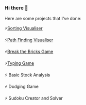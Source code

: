 ### Hi there 👋

Here are some projects that I've done:

⚡[Sorting Visualiser](https://wayne9598.github.io/sorting-visualiser/)

⚡[Path Finding Visualiser](https://wayne9598.github.io/path-finding-visualiser/)

⚡[Break the Bricks Game](https://wayne9598.github.io/Break-the-bricks-game/)

⚡[Typing Game](https://wayne9598.github.io/Typing-Game/)

⚡ Basic Stock Analysis

⚡ Dodging Game

⚡ Sudoku Creator and Solver 






<!--

- 👯 I’m looking to collaborate on ...
- 🤔 I’m looking for help with ...
- 💬 Ask me about ...
- 📫 How to reach me: ...
- 😄 Pronouns: ...
- ⚡ Fun fact: ...

-->
